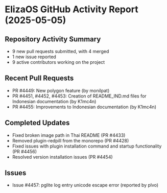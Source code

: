 # ElizaOS GitHub Activity Report (2025-05-05)

## Repository Activity Summary
- 9 new pull requests submitted, with 4 merged
- 1 new issue reported
- 9 active contributors working on the project

## Recent Pull Requests
- PR #4449: New polygon feature (by monilpat)
- PR #4451, #4452, #4453: Creation of README_IND.md files for Indonesian documentation (by K1mc4n)
- PR #4455: Improvements to Indonesian documentation (by K1mc4n)

## Completed Updates
- Fixed broken image path in Thai README (PR #4433)
- Removed plugin-redpill from the monorepo (PR #4428)
- Fixed issues with plugin installation command and startup functionality (PR #4456)
- Resolved version installation issues (PR #4454)

## Issues
- Issue #4457: pglite log entry unicode escape error (reported by plvo)